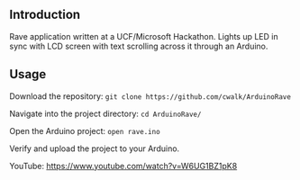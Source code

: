 ## Introduction

Rave application written at a UCF/Microsoft Hackathon. Lights up LED in sync with LCD screen with text scrolling across it through an Arduino.

## Usage

Download the repository: `git clone https://github.com/cwalk/ArduinoRave`

Navigate into the project directory: `cd ArduinoRave/`

Open the Arduino project: `open rave.ino`

Verify and upload the project to your Arduino.

YouTube: https://www.youtube.com/watch?v=W6UG1BZ1pK8
